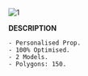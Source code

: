 ![1](https://i.imgur.com/1t0zIP6.png)

**DESCRIPTION**
    
    - Personalised Prop.
    - 100% Optimised.
    - 2 Models.
    - Polygons: 150.
